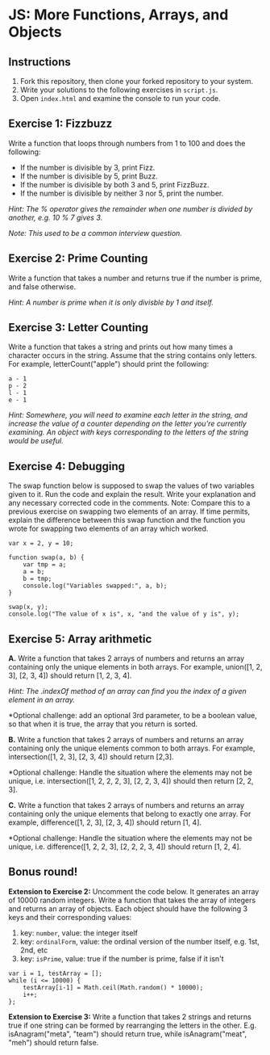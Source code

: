 # JS: More Functions, Arrays, and Objects

## Instructions
1. Fork this repository, then clone your forked repository to your system.
2. Write your solutions to the following exercises in `script.js`.
3. Open `index.html` and examine the console to run your code.

## Exercise 1: Fizzbuzz
Write a function that loops through numbers from 1 to 100 and does the following:
- If the number is divisible by 3, print Fizz.
- If the number is divisible by 5, print Buzz.
- If the number is divisible by both 3 and 5, print FizzBuzz.
- If the number is divisible by neither 3 nor 5, print the number.

_Hint: The % operator gives the remainder when one number is divided by another, e.g. 10 % 7 gives 3._

_Note: This used to be a common interview question._

## Exercise 2: Prime Counting
Write a function that takes a number and returns true if the number is prime, and false otherwise.

_Hint: A number is prime when it is only divisble by 1 and itself._

## Exercise 3: Letter Counting
Write a function that takes a string and prints out how many times a character occurs in the string. Assume that the string contains only letters. For example, letterCount("apple") should print the following:
```
a - 1
p - 2
l - 1
e - 1
```

_Hint: Somewhere, you will need to examine each letter in the string, and increase the value of a counter depending on the letter you're currently examining. An object with keys corresponding to the letters of the string would be useful._

## Exercise 4: Debugging
The swap function below is supposed to swap the values of two variables given to it. Run the code and explain the result. Write your explanation and any necessary corrected code in the comments. Note: Compare this to a previous exercise on swapping two elements of an array. If time permits, explain the difference between this swap function and the function you wrote for swapping two elements of an array which worked.
```
var x = 2, y = 10;

function swap(a, b) {
    var tmp = a;
    a = b;
    b = tmp;
    console.log("Variables swapped:", a, b);
}

swap(x, y);
console.log("The value of x is", x, "and the value of y is", y);
```


## Exercise 5: Array arithmetic
__A.__ Write a function that takes 2 arrays of numbers and returns an array containing only the unique elements in both arrays. For example, union([1, 2, 3], [2, 3, 4]) should return [1, 2, 3, 4].

_Hint: The .indexOf method of an array can find you the index of a given element in an array._

*Optional challenge: add an optional 3rd parameter, to be a boolean value, so that when it is true, the array that you return is sorted.

__B.__ Write a function that takes 2 arrays of numbers and returns an array containing only the unique elements common to both arrays. For example, intersection([1, 2, 3], [2, 3, 4]) should return [2,3].

*Optional challenge: Handle the situation where the elements may not be unique, i.e. intersection([1, 2, 2, 2, 3], [2, 2, 3, 4]) should then return [2, 2, 3].

__C.__ Write a function that takes 2 arrays of numbers and returns an array containing only the unique elements that belong to exactly one array. For example, difference([1, 2, 3], [2, 3, 4]) should return [1, 4].

*Optional challenge: Handle the situation where the elements may not be unique, i.e. difference([1, 2, 2, 3], [2, 2, 2, 3, 4]) should return [1, 2, 4].

## Bonus round!
__Extension to Exercise 2:__ Uncomment the code below. It generates an array of 10000 random integers. Write a function that takes the array of integers and returns an array of objects. Each object should have the following 3 keys and their corresponding values:
1. key: `number`, value: the integer itself
2. key: `ordinalForm`, value: the ordinal version of the number itself, e.g. 1st, 2nd, etc
3. key: `isPrime`, value: true if the number is prime, false if it isn't

```
var i = 1, testArray = [];
while (i <= 10000) {
    testArray[i-1] = Math.ceil(Math.random() * 10000);
    i++;
};
```

__Extension to Exercise 3:__ Write a function that takes 2 strings and returns true if one string can be formed by rearranging the letters in the other. E.g. isAnagram("meta", "team") should return true, while isAnagram("meat", "meh") should return false.

